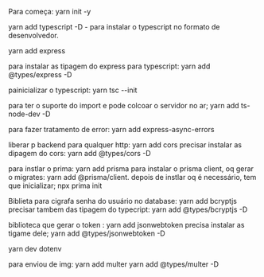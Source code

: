 Para começa: yarn init -y

yarn add typescript -D - para instalar o typescript no formato de desenvolvedor.

yarn add express

para instalar as tipagem do express para typescript: yarn add @types/express -D

painicializar o typescript: yarn tsc --init

para ter o suporte do import e pode colcoar o servidor no ar; yarn add ts-node-dev -D

para fazer tratamento de error: yarn add express-async-errors

liberar p backend para qualquer http: yarn add cors
precisar instalar as dipagem do cors: yarn add @types/cors -D

para instlar o prima: yarn add prisma
para instalar o prisma client, oq gerar o migrates: yarn add @prisma/client.
depois de instlar oq é necessário, tem que inicializar; npx prima init

Biblieta para cigrafa senha do usuário no database: yarn add bcryptjs
precisar tambem das tipagem do typecript: yarn add @types/bcryptjs -D


biblioteca que gerar o token : yarn add jsonwebtoken
precisa instalar as tigame dele; yarn add @types/jsonwebtoken -D

yarn dev dotenv

para enviou de img:  yarn add multer
yarn add @types/multer -D